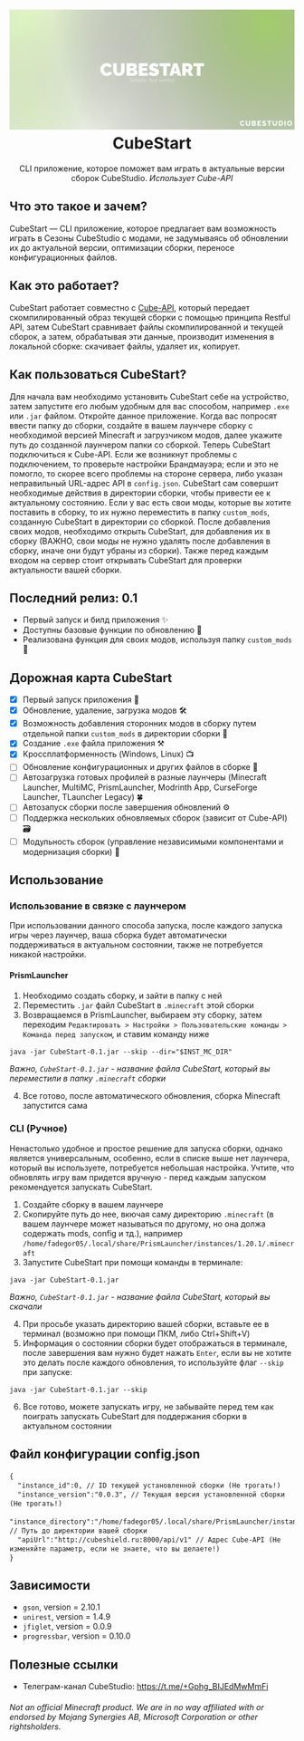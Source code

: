 <h1 align="center">
  <img src="images/banner.svg" alt="Cube Api"/>
  CubeStart
  <br/>
</h1>

<p align="center">
    CLI приложение, которое поможет вам играть в актуальные версии сборок  CubeStudio. <i>Использует Cube-API</i>
</p>

## Что это такое и зачем?

CubeStart — CLI приложение, которое предлагает вам возможность играть в Сезоны CubeStudio с модами, не задумываясь об обновлении их до актуальной версии, оптимизации сборки, переносе конфигурационных файлов.

## Как это работает?

CubeStart работает совместно с [Cube-API](https://github.com/fadegor05/Cube-API), который передает скомпилированный образ текущей сборки с помощью принципа Restful API, затем CubeStart сравнивает файлы скомпилированной и текущей сборок, а затем, обрабатывая эти данные, производит изменения в локальной сборке: скачивает файлы, удаляет их, копирует.

## Как пользоваться CubeStart?

Для начала вам необходимо установить CubeStart себе на устройство, затем запустите его любым удобным для вас способом, например ```.exe``` или ```.jar``` файлом. Откройте данное приложение. Когда вас попросят ввести папку до сборки, создайте в вашем лаунчере сборку с необходимой версией Minecraft и загрузчиком модов, далее укажите путь до созданной лаунчером папки со сборкой. Теперь CubeStart подключиться к Cube-API. Если же возникнут проблемы с подключением, то проверьте настройки Брандмауэра; если и это не помогло, то скорее всего проблемы на стороне сервера, либо указан неправильный URL-адрес API в ```config.json```. CubeStart сам совершит необходимые действия в директории сборки, чтобы привести ее к актуальному состоянию. Если у вас есть свои моды, которые вы хотите поставить в сборку, то их нужно переместить в папку ```custom_mods```, созданную CubeStart в директории со сборкой. После добавления своих модов, необходимо открыть CubeStart, для добавления их в сборку (ВАЖНО, свои моды не нужно удалять после добавления в сборку, иначе они будут убраны из сборки). Также перед каждым входом на сервер стоит открывать CubeStart для проверки актуальности вашей сборки.

## Последний релиз: 0.1
* Первый запуск и билд приложения ✨
* Доступны базовые функции по обновлению 💼
* Реализована функция для своих модов, используя папку ```custom_mods``` 💫

## Дорожная карта CubeStart
* [X] Первый запуск приложения 🌟
* [X] Обновление, удаление, загрузка модов 🛠️
* [X] Возможность добавления сторонних модов в сборку путем отдельной папки ```custom_mods``` в директории сборки 📂
* [X] Создание ```.exe``` файла приложения ⚒️
* [X] Кроссплатформенность (Windows, Linux) 📺
* [ ] Обновление конфигурационных и других файлов в сборке 💫
* [ ] Автозагрузка готовых профилей в разные лаунчеры (Minecraft Launcher, MultiMC, PrismLauncher, Modrinth App, CurseForge Launcher, TLauncher Legacy) 🍀
* [ ] Автозапуск сборки после завершения обновлений ⚙️
* [ ] Поддержка нескольких обновляемых сборок (зависит от Cube-API) 🗃️
* [ ] Модульность сборок (управление независимыми компонентами и модернизация сборки) 🎯

## Использование

### Использование в связке с лаунчером

При использовании данного способа запуска, после каждого запуска игры через лаунчер, ваша сборка будет автоматически поддерживаться в актуальном состоянии, также не потребуется никакой настройки.

#### PrismLauncher

1. Необходимо создать сборку, и зайти в папку с ней
2. Переместить `.jar` файл CubeStart в `.minecraft` этой сборки
3. Возвращаемся в PrismLauncher, выбираем эту сборку, затем переходим `Редактировать > Настройки > Пользовательские команды > Команда перед запуском`, и ставим команду ниже
```
java -jar CubeStart-0.1.jar --skip --dir="$INST_MC_DIR"
```
*Важно, `CubeStart-0.1.jar` - название файла CubeStart, который вы переместили в папку `.minecraft` сборки*

4. Все готово, после автоматического обновления, сборка Minecraft запустится сама

### CLI (Ручное)

Ненастолько удобное и простое решение для запуска сборки, однако является универсальным, особенно, если в списке выше нет лаунчера, который вы используете, потребуется небольшая настройка. Учтите, что обновлять игру вам придется вручную - перед каждым запуском рекомендуется запускать CubeStart.

1. Создайте сборку в вашем лаунчере
2. Скопируйте путь до нее, вкючая саму директорию `.minecraft` (в вашем лаунчере может называться по другому, но она должа содержать mods, config и тд.), например `/home/fadegor05/.local/share/PrismLauncher/instances/1.20.1/.minecraft`
3. Запустите CubeStart при помощи команды в терминале:
```
java -jar CubeStart-0.1.jar
```
*Важно, `CubeStart-0.1.jar` - название файла CubeStart, который вы скачали*

4. При просьбе указать директорию вашей сборки, вставьте ее в терминал (возможно при помощи ПКМ, либо Ctrl+Shift+V)
5. Информация о состоянии сборки будет отображаться в терминале, после завершения вам нужно будет нажать `Enter`, если вы не хотите это делать после каждого обновления, то используйте флаг `--skip` при запуске:
```
java -jar CubeStart-0.1.jar --skip
```
6. Все готово, можете запускать игру, не забывайте перед тем как поиграть запускать CubeStart для поддержания сборки в актуальном состоянии

## Файл конфигурации config.json
```
{
  "instance_id":0, // ID текущей установленной сборки (Не трогать!)
  "instance_version":"0.0.3", // Текущая версия установленной сборки (Не трогать!)
  "instance_directory":"/home/fadegor05/.local/share/PrismLauncher/instances/1.20.1/.minecraft", // Путь до директории вашей сборки
  "apiUrl":"http://cubeshield.ru:8000/api/v1" // Адрес Cube-API (Не изменяйте параметр, если не знаете, что вы делаете!)
}
```
## Зависимости
* ```gson```, version = 2.10.1
* ```unirest```, version = 1.4.9
* ```jfiglet```, version = 0.0.9
* ```progressbar```, version = 0.10.0

## Полезные ссылки
* Телеграм-канал CubeStudio: https://t.me/+Gphg_BIJEdMwMmFi

###### Not an official Minecraft product. We are in no way affiliated with or endorsed by Mojang Synergies AB, Microsoft Corporation or other rightsholders.
